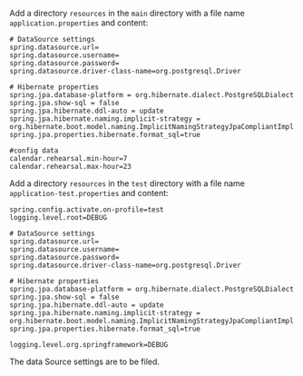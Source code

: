 Add a directory `resources` in the `main` directory with a file name `application.properties` and content:
```
# DataSource settings
spring.datasource.url=
spring.datasource.username=
spring.datasource.password=
spring.datasource.driver-class-name=org.postgresql.Driver

# Hibernate properties
spring.jpa.database-platform = org.hibernate.dialect.PostgreSQLDialect
spring.jpa.show-sql = false
spring.jpa.hibernate.ddl-auto = update
spring.jpa.hibernate.naming.implicit-strategy = org.hibernate.boot.model.naming.ImplicitNamingStrategyJpaCompliantImpl
spring.jpa.properties.hibernate.format_sql=true

#config data
calendar.rehearsal.min-hour=7
calendar.rehearsal.max-hour=23
```

Add a directory `resources` in the `test` directory with a file name `application-test.properties` and content:
```
spring.config.activate.on-profile=test
logging.level.root=DEBUG

# DataSource settings
spring.datasource.url=
spring.datasource.username=
spring.datasource.password=
spring.datasource.driver-class-name=org.postgresql.Driver

# Hibernate properties
spring.jpa.database-platform = org.hibernate.dialect.PostgreSQLDialect
spring.jpa.show-sql = false
spring.jpa.hibernate.ddl-auto = update
spring.jpa.hibernate.naming.implicit-strategy = org.hibernate.boot.model.naming.ImplicitNamingStrategyJpaCompliantImpl
spring.jpa.properties.hibernate.format_sql=true

logging.level.org.springframework=DEBUG
```

The data Source settings are to be filed.

